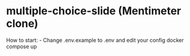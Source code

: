 # multiple-choice-slide (Mentimeter clone)

How to start:
    - Change .env.example to .env and edit your config
    docker compose up